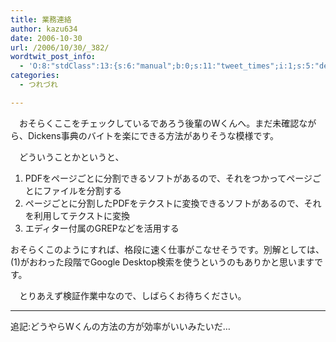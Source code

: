 ```yaml
---
title: 業務連絡
author: kazu634
date: 2006-10-30
url: /2006/10/30/_382/
wordtwit_post_info:
  - 'O:8:"stdClass":13:{s:6:"manual";b:0;s:11:"tweet_times";i:1;s:5:"delay";i:0;s:7:"enabled";i:1;s:10:"separation";s:2:"60";s:7:"version";s:3:"3.7";s:14:"tweet_template";b:0;s:6:"status";i:2;s:6:"result";a:0:{}s:13:"tweet_counter";i:2;s:13:"tweet_log_ids";a:1:{i:0;i:2619;}s:9:"hash_tags";a:0:{}s:8:"accounts";a:1:{i:0;s:7:"kazu634";}}'
categories:
  - つれづれ

---
```

<div class="section">
<p>
    　おそらくここをチェックしているであろう後輩のWくんへ。まだ未確認ながら、Dickens事典のバイトを楽にできる方法がありそうな模様です。
</p>
  
<p>
    　どういうことかというと、
</p>
  
<ol>
<li>
      PDFをページごとに分割できるソフトがあるので、それをつかってページごとにファイルを分割する
</li>
<li>
      ページごとに分割したPDFをテクストに変換できるソフトがあるので、それを利用してテクストに変換
</li>
<li>
      エディター付属のGREPなどを活用する
</li>
</ol>
  
<p>
    おそらくこのようにすれば、格段に速く仕事がこなせそうです。別解としては、(1)がおわった段階でGoogle Desktop検索を使うというのもありかと思いますです。
</p>
  
<p>
    　とりあえず検証作業中なので、しばらくお待ちください。
</p>
  
<hr />
  
<p>
    追記:どうやらWくんの方法の方が効率がいいみたいだ…
</p>
</div>